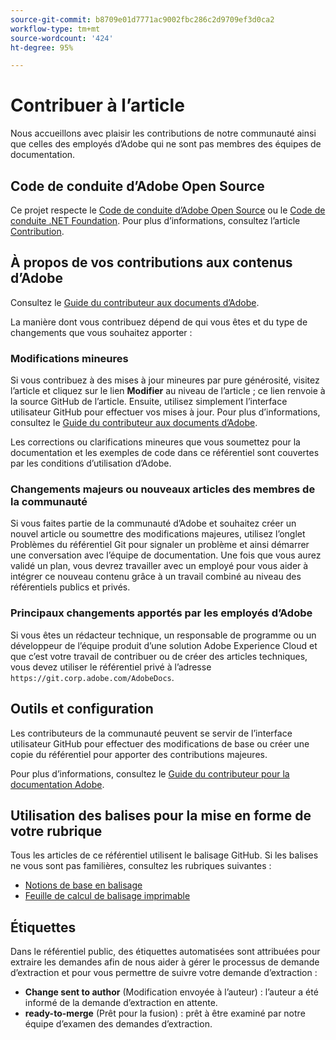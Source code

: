 ```yaml
---
source-git-commit: b8709e01d7771ac9002fbc286c2d9709ef3d0ca2
workflow-type: tm+mt
source-wordcount: '424'
ht-degree: 95%

---
```

# Contribuer à l’article

Nous accueillons avec plaisir les contributions de notre communauté ainsi que celles des employés d’Adobe qui ne sont pas membres des équipes de documentation.

## Code de conduite d’Adobe Open Source

Ce projet respecte le [Code de conduite d’Adobe Open Source](code-of-conduct.md) ou le [Code de conduite .NET Foundation](https://dotnetfoundation.org/code-of-conduct). Pour plus d’informations, consultez l’article [Contribution](contributing.md).

## À propos de vos contributions aux contenus d’Adobe

Consultez le [Guide du contributeur aux documents d’Adobe](https://experienceleague.adobe.com/docs/contributor/contributor-guide/introduction.html).

La manière dont vous contribuez dépend de qui vous êtes et du type de changements que vous souhaitez apporter :

### Modifications mineures

Si vous contribuez à des mises à jour mineures par pure générosité, visitez l’article et cliquez sur le lien **Modifier** au niveau de l’article ; ce lien renvoie à la source GitHub de l’article. Ensuite, utilisez simplement l’interface utilisateur GitHub pour effectuer vos mises à jour. Pour plus d’informations, consultez le [Guide du contributeur aux documents d’Adobe](https://experienceleague.adobe.com/docs/contributor/contributor-guide/introduction.html).

Les corrections ou clarifications mineures que vous soumettez pour la documentation et les exemples de code dans ce référentiel sont couvertes par les conditions d’utilisation d’Adobe.

### Changements majeurs ou nouveaux articles des membres de la communauté

Si vous faites partie de la communauté d’Adobe et souhaitez créer un nouvel article ou soumettre des modifications majeures, utilisez l’onglet Problèmes du référentiel Git pour signaler un problème et ainsi démarrer une conversation avec l’équipe de documentation. Une fois que vous aurez validé un plan, vous devrez travailler avec un employé pour vous aider à intégrer ce nouveau contenu grâce à un travail combiné au niveau des référentiels publics et privés.

<!--
If you submit a pull request with significant changes to documentation and code examples, you'll see a message in the pull request asking you to submit an online contribution license agreement (CLA). We need you to complete the online form before we can review your pull request.
-->

### Principaux changements apportés par les employés d’Adobe

Si vous êtes un rédacteur technique, un responsable de programme ou un développeur de l’équipe produit d’une solution Adobe Experience Cloud et que c’est votre travail de contribuer ou de créer des articles techniques, vous devez utiliser le référentiel privé à l’adresse `https://git.corp.adobe.com/AdobeDocs`.

<!--Employees from other parts of the Adobe world should use the public repo for minor updates.-->

## Outils et configuration

Les contributeurs de la communauté peuvent se servir de l’interface utilisateur GitHub pour effectuer des modifications de base ou créer une copie du référentiel pour apporter des contributions majeures.

Pour plus d’informations, consultez le [Guide du contributeur pour la documentation Adobe](https://experienceleague.adobe.com/docs/contributor/contributor-guide/introduction.html).

## Utilisation des balises pour la mise en forme de votre rubrique

Tous les articles de ce référentiel utilisent le balisage GitHub. Si les balises ne vous sont pas familières, consultez les rubriques suivantes :

* [Notions de base en balisage](https://help.github.com/articles/getting-started-with-writing-and-formatting-on-github/)
* [Feuille de calcul de balisage imprimable](https://guides.github.com/pdfs/markdown-cheatsheet-online.pdf)

## Étiquettes

Dans le référentiel public, des étiquettes automatisées sont attribuées pour extraire les demandes afin de nous aider à gérer le processus de demande d’extraction et pour vous permettre de suivre votre demande d’extraction :

* **Change sent to author** (Modification envoyée à l’auteur) : l’auteur a été informé de la demande d’extraction en attente.
* **ready-to-merge** (Prêt pour la fusion) : prêt à être examiné par notre équipe d’examen des demandes d’extraction.
